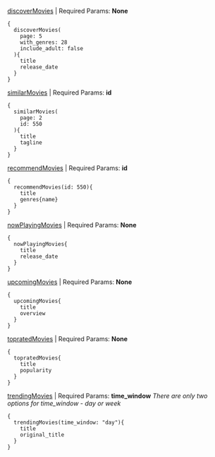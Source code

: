 [discoverMovies](https://developers.themoviedb.org/3/discover/movie-discover) | Required Params: **None**
```
{
  discoverMovies(
    page: 5
    with_genres: 28
    include_adult: false
  ){
    title
    release_date
  }
}
```
[similarMovies](https://developers.themoviedb.org/3/movies/get-similar-movies) | Required Params: **id**
```
{
  similarMovies(
    page: 2
    id: 550
  ){
    title
    tagline
  }
}
```
[recommendMovies](https://developers.themoviedb.org/3/movies/get-movie-recommendations) | Required Params: **id**
```
{
  recommendMovies(id: 550){
    title
    genres{name}
  }
}
```
[nowPlayingMovies](https://developers.themoviedb.org/3/movies/get-now-playing) | Required Params: **None**
```
{
  nowPlayingMovies{
    title
    release_date
  }
}
```
[upcomingMovies](https://developers.themoviedb.org/3/movies/get-upcoming) | Required Params: **None**
```
{
  upcomingMovies{
    title
    overview
  }
}
```
[topratedMovies](https://developers.themoviedb.org/3/movies/get-top-rated-movies) | Required Params: **None**
```
{
  topratedMovies{
    title
    popularity
  }
}
```
[trendingMovies](https://developers.themoviedb.org/3/trending/get-trending) | Required Params: **time_window**
*There are only two options for time_window - day or week*
```
{
  trendingMovies(time_window: "day"){
    title
    original_title
  }
}
```